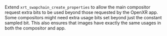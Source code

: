 Extend `xrt_swapchain_create_properties` to allow the main compositor request
extra bits to be used beyond those requested by the OpenXR app. Some compositors
might need extra usage bits set beyond just the constant sampled bit. This also
ensures that images have exactly the same usages in both the compositor and app.
